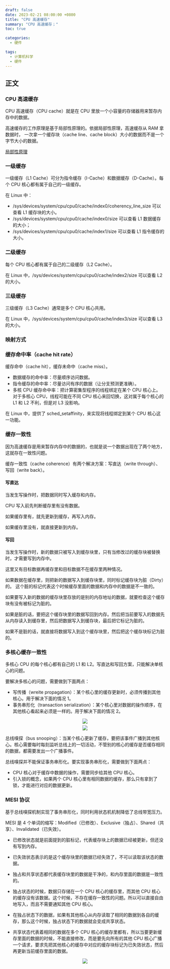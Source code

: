 ```yaml
---
draft: false
date: 2023-02-21 08:00:00 +0800
title: "CPU 高速缓存"
summary: "CPU 高速缓存；"
toc: true

categories:
  - 硬件

tags:
  - 计算机科学
  - 硬件
---
```


## 正文

### CPU 高速缓存

CPU 高速缓存（CPU cache）就是在 CPU 里放一个小容量的存储器用来暂存内存中的数据。

高速缓存的工作原理是基于局部性原理的。依据局部性原理，高速缓存从 RAM 拿数据时，
一次拿一个缓存块（cache line、cache block）大小的数据而不是一个字节大小的数据。

[局部性原理](/post/computer-science/局部性原理)

### 一级缓存

一级缓存（L1 Cache）可分为指令缓存（I-Cache）和数据缓存（D-Cache）。每个 CPU 核心都有属于自己的一级缓存。

在 Linux 中：

- /sys/devices/system/cpu/cpu0/cache/index0/coherency_line_size 可以查看 L1 缓存块的大小。
- /sys/devices/system/cpu/cpu0/cache/index0/size 可以查看 L1 数据缓存的大小； 
- /sys/devices/system/cpu/cpu0/cache/index1/size 可以查看 L1 指令缓存的大小。

### 二级缓存

每个 CPU 核心都有属于自己的二级缓存（L2 Cache）。

在 Linux 中，/sys/devices/system/cpu/cpu0/cache/index2/size 可以查看 L2 的大小。

### 三级缓存

三级缓存（L3 Cache）通常是多个 CPU 核心共用。

在 Linux 中，/sys/devices/system/cpu/cpu0/cache/index3/size 可以查看 L3 的大小。

### 映射方式

### 缓存命中率（cache hit rate）

缓存命中（cache hit），缓存未命中（cache miss）。

- 数据缓存的命中率：尽量顺序访问数据。
- 指令缓存的命中率：尽量访问有序的数据（让分支预测更准确）。
- 多核 CPU 缓存命中率：把计算密集型程序的线程绑定在某个 CPU 核心上。
  对于多核心 CPU，线程可能在不同 CPU 核心来回切换，这对属于每个核心的 L1 和 L2 不利，但是对 L3 没影响。

在 Linux 中，提供了 sched_setaffinity，来实现将线程绑定到某个 CPU 核心这一功能。

### 缓存一致性

因为高速缓存是用来暂存内存中的数据的，也就是说一个数据出现在了两个地方，这就存在一致性问题。

缓存一致性（cache coherence）有两个解决方案：写直达（write through）、写回（write back）。

#### 写直达

当发生写操作时，把数据同时写入缓存和内存。

CPU 写入前先判断缓存里有没有数据。

如果缓存里有，就先更新到缓存，再写入内存。

如果缓存里没有，就直接更新到内存。

#### 写回

当发生写操作时，新的数据只被写入到缓存块里，只有当修改过的缓存块被替换时，才需要写到内存中。

这里又有目标数据再缓存里和目标数据不在缓存里两种情况。

如果数据在缓存里，则把新的数据写入到缓存块里，同时标记缓存块为脏（Dirty）的。
这个脏的标记代表这个时候缓存里面的数据和内存中的数据是不一致的。

如果要写入新的数据的缓存块里存放的是别的内存地址的数据，就要检查这个缓存块有没有被标记为脏的。

如果是脏的话，要把这个缓存块里的数据写回到内存。然后把当前要写入的数据先从内存读入到缓存里，然后把数据写入到缓存块，最后把它标记为脏的。

如果不是脏的话，就直接将数据写入到这个缓存块里，然后把这个缓存块标记为脏的。

### 多核心缓存一致性

多核心 CPU 的每个核心都有自己的 L1 和 L2。写直达和写回方案，只能解决单核心的问题。

要解决多核心的问题，需要做到下面两点：

- 写传播（wreite propagation）：某个核心里的缓存更新时，必须传播到其他核心。用于解决下面的情况 1。
- 事务串形化（transaction serialization）：某个核心里对数据的操作顺序，在其他核心看起来必须是一样的。用于解决下面的情况 2。

<div style="text-align: center; margin: 5px auto">
<img src="/image/computer-science/hardware/wreite_propagation.drawio.png">
</div>

<div style="text-align: center; margin: 5px auto">
<img src="/image/computer-science/hardware/transaction_serialization.drawio.png">
</div>

总线嗅探（bus snooping）：当某个核心更新了缓存，要把该事件广播到其他核心。核心需要每时每刻监听总线上的一切活动，不管别的核心的缓存是否缓存相同的数据，都需要发出一个广播事件。

总线嗅探并不能保证事务串形化。要实现事务串形化，需要做到下面两点：

- CPU 核心对于缓存中数据的操作，需要同步给其他 CPU 核心。
- 引入锁的概念，如果两个 CPU 核心里有相同数据的缓存，那么只有拿到了锁，才能进行对应的数据更新。

### MESI 协议

基于总线嗅探机制实现了事务串形化，同时利用状态机机制降低了总线带宽压力。

MESI 是 4 个单词的缩写：Modified（已修改）、Exclusive（独占）、Shared（共享）、Invalidated（已失效）。

- 已修改状态就是前面提到的脏标记，代表缓存块上的数据已经被更新，但还没有写到内存。
- 已失效状态表示的是这个缓存块里的数据已经失效了，不可以读取该状态的数据。
- 独占和共享状态都代表缓存块里的数据是干净的，和内存里面的数据是一致性的。

- 独占状态的时候，数据只存储在一个 CPU 核心的缓存里，而其他 CPU 核心的缓存没有该数据。这个时候，不存在缓存一致性的问题。所以可以直接自由地写入，而且不需要通知其他 CPU 核心。
- 在独占状态下的数据，如果有其他核心从内存读取了相同的数据到各自的缓存，那么这个时候，独占状态下的数据就会变成共享状态。
- 共享状态代表着相同的数据在多个 CPU 核心的缓存里都有，所以当要更新缓存里面的数据的时候，不能直接修改，而是要先向所有的其他 CPU 核心广播一个请求，要求先把其他核心的缓存中对应的缓存块标记为已失效状态，然后再更新当前缓存里面的数据。

<div style="text-align: center; margin: 5px auto">
<img src="/image/computer-science/hardware/cache_mesi.drawio.png">
</div>
